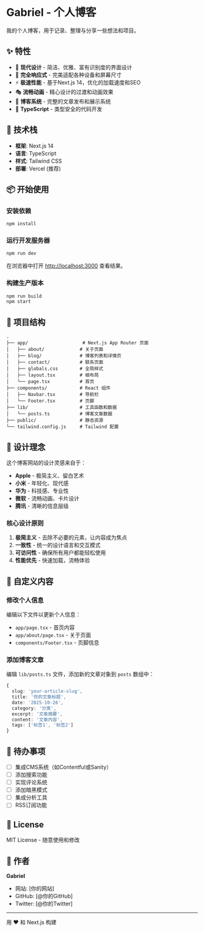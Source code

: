 # Gabriel - 个人博客

我的个人博客，用于记录、整理与分享一些想法和项目。

## ✨ 特性

- 🎨 **现代设计** - 简洁、优雅、富有识别度的界面设计
- 📱 **完全响应式** - 完美适配各种设备和屏幕尺寸
- ⚡ **极速性能** - 基于Next.js 14，优化的加载速度和SEO
- 🎭 **流畅动画** - 精心设计的过渡和动画效果
- 📝 **博客系统** - 完整的文章发布和展示系统
- 🎯 **TypeScript** - 类型安全的代码开发

## 🚀 技术栈

- **框架**: Next.js 14
- **语言**: TypeScript
- **样式**: Tailwind CSS
- **部署**: Vercel (推荐)

## 📦 开始使用

### 安装依赖

```bash
npm install
```

### 运行开发服务器

```bash
npm run dev
```

在浏览器中打开 [http://localhost:3000](http://localhost:3000) 查看结果。

### 构建生产版本

```bash
npm run build
npm start
```

## 📁 项目结构

```
.
├── app/                    # Next.js App Router 页面
│   ├── about/             # 关于页面
│   ├── blog/              # 博客列表和详情页
│   ├── contact/           # 联系页面
│   ├── globals.css        # 全局样式
│   ├── layout.tsx         # 根布局
│   └── page.tsx           # 首页
├── components/            # React 组件
│   ├── Navbar.tsx         # 导航栏
│   └── Footer.tsx         # 页脚
├── lib/                   # 工具函数和数据
│   └── posts.ts           # 博客文章数据
├── public/                # 静态资源
└── tailwind.config.js     # Tailwind 配置
```

## 🎨 设计理念

这个博客网站的设计灵感来自于：

- **Apple** - 极简主义、留白艺术
- **小米** - 年轻化、现代感
- **华为** - 科技感、专业性
- **微软** - 流畅动画、卡片设计
- **腾讯** - 清晰的信息层级

### 核心设计原则

1. **极简主义** - 去除不必要的元素，让内容成为焦点
2. **一致性** - 统一的设计语言和交互模式
3. **可访问性** - 确保所有用户都能轻松使用
4. **性能优先** - 快速加载，流畅体验

## 📝 自定义内容

### 修改个人信息

编辑以下文件以更新个人信息：

- `app/page.tsx` - 首页内容
- `app/about/page.tsx` - 关于页面
- `components/Footer.tsx` - 页脚信息

### 添加博客文章

编辑 `lib/posts.ts` 文件，添加新的文章对象到 `posts` 数组中：

```typescript
{
  slug: 'your-article-slug',
  title: '你的文章标题',
  date: '2025-10-26',
  category: '分类',
  excerpt: '文章摘要',
  content: '文章内容',
  tags: ['标签1', '标签2']
}
```

## 🎯 待办事项

- [ ] 集成CMS系统（如Contentful或Sanity）
- [ ] 添加搜索功能
- [ ] 实现评论系统
- [ ] 添加暗黑模式
- [ ] 集成分析工具
- [ ] RSS订阅功能

## 📄 License

MIT License - 随意使用和修改

## 👤 作者

**Gabriel**

- 网站: [你的网站]
- GitHub: [@你的GitHub]
- Twitter: [@你的Twitter]

---

用 ❤️ 和 Next.js 构建

